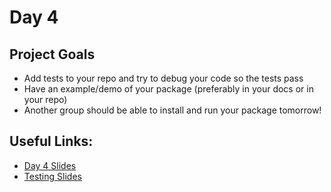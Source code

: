 

# Day 4

## Project Goals

  * Add tests to your repo and try to debug your code so the tests pass
  * Have an example/demo of your package (preferably in your docs or in your repo)
  * Another group should be able to install and run your package tomorrow!

## Useful Links:

  * [Day 4 Slides](https://docs.google.com/presentation/d/1JP_evF6gEfKEK7zmI8qdrRg1tAy3gQ_6pB8wCRZFpjo/edit?usp=sharing)
  * [Testing Slides](https://docs.google.com/presentation/d/11MVjkourMh2aBwWWPpN6874_9ZoTB1WgV9TYmb-Kqc0/edit?usp=sharing)
